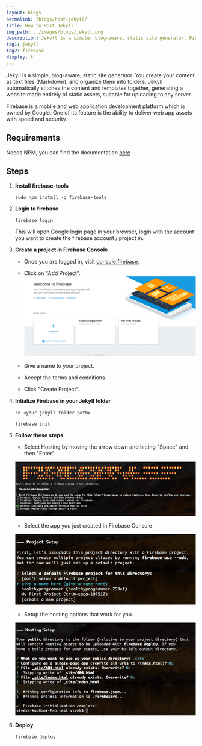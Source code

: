 ```yaml
---
layout: blogs
permalink: /blogs/host-jekyll/
title: How to Host Jekyll
img_path: ../images/blogs/jekyll.png
description: Jekyll is a simple, blog-aware, static site generator. Firebase provides free hosting.
tag1: jekyll
tag2: firebase
display: f
---
```



Jekyll is a simple, blog-aware, static site generator. You create your content as text files (Markdown), and organize them into folders. Jekyll automatically stitches the content and templates together, generating a website made entirely of static assets, suitable for uploading to any server.

Firebase is a mobile and web application development platform which is owned by Google. One of its feature is the ability to deliver web app assets with speed and security.



## Requirements

Needs NPM, you can find the documentation [here](https://www.npmjs.com/get-npm)


## Steps

1. **Install firebase-tools**
   
   ```
   sudo npm install -g firebase-tools
   ```

2. **Login to firebase**
   
   ```
   firebase login
   ```

   This will open Google login page in your browser, login with the account you want to create the firebase account / project in.

3. **Create a project in Firebase Console**
   - Once you are logged in, visit [console.firebase.](https://console.firebase.google.com/)
   - Click on "Add Project".
    ![firebase](../images/blogs/jekyll-host/1.png)

    - Give a name to your project.
    - Accept the terms and conditions.
    - Click "Create Project".
4.  **Intialize Firebase in your Jekyll folder**

    ```
    cd <your jekyll folder path>
    ```

    ```
    firebase init
    ```

5.  **Follow these steps**
   
    - Select Hosting by moving the arrow down and hitting "Space" and then "Enter".
  
  
    ![firebase](../images/blogs/jekyll-host/2.png)

    - Select the app you just created in Firebase Console
    
    ![firebase](../images/blogs/jekyll-host/3.png)
    
    - Setup the hosting options that work for you.

    ![firebase](../images/blogs/jekyll-host/4.png)

6. **Deploy**
   
   ```
   firebase deploy
   ```
